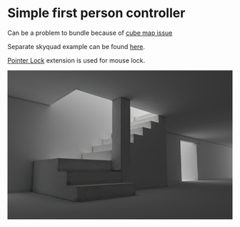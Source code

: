 # Simple first person controller
Can be a problem to bundle because of [cube map issue](https://github.com/defold/defold/issues/6325)

Separate skyquad example can be found [here](https://github.com/abadonna/defold-skyquad).

[Pointer Lock](https://github.com/indiesoftby/defold-pointer-lock) extension is used for mouse lock.

![pcss](https://github.com/abadonna/defold-first-person/blob/main/sample.png)

